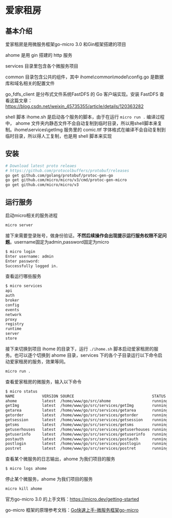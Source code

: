 # 爱家租房
## 基本介绍

爱家租房是用微服务框架go-micro 3.0 和Gin框架搭建的项目

ahome 是用 gin 搭建的 http 服务

services 目录里包含各个微服务项目

common 目录包含公共的组件，其中 ihome\common\model\config.go 是数据库和域名相关的配置文件

go_fdfs_client 是分布式文件系统FastDFS 的 Go 客户端实现。安装 FastDFS 查看这篇文章：https://blog.csdn.net/weixin_45735355/article/details/120363282

shell 脚本 ihome.sh 是启动各个服务的脚本，由于在运行 `micro run .` 编译过程中， ahome 文件夹内静态文件不会自动复制到临时目录，所以用shell脚本来复制。ihome\services\getImg 服务里的 comic.ttf 字体格式在编译不会自动复制到临时目录，所以得人工复制，也是用 shell 脚本来实现



## 安装

```sh
# Download latest proto releaes
# https://github.com/protocolbuffers/protobuf/releases
go get github.com/golang/protobuf/protoc-gen-go
go get github.com/micro/micro/v3/cmd/protoc-gen-micro
go get github.com/micro/micro/v3
```

## 运行服务

启动micro相关的服务进程

```sh
micro server
```

接下来需要登录账号，做身份验证。**不然后续操作会出现提示运行服务权限不足问题**。username固定为admin,password固定为micro

```sh
$ micro login
Enter username: admin
Enter password:
Successfully logged in.
```

查看运行哪些服务

```sh
$ micro services
api
auth
broker
config
events
network
proxy
registry
runtime
server
store
```

接下来切换到项目 ihome 的目录下，运行 `./ihome.sh` 脚本启动爱家租房的服务。也可以逐个切换到 ahome 目录，services 下的各个子目录运行以下命令启动爱家租房的服务，效果等同。

```sh
micro run .
```

查看爱家租房的微服务，输入以下命令

```sh
$ micro status
NAME            VERSION SOURCE                                  STATUS  BUILD   UPDATED         METADATA
ahome           latest  /home/www/go/src/ahome                  running n/a     51m39s ago      owner=admin, group=micro
getImg          latest  /home/www/go/src/services/getImg        running n/a     51m33s ago      owner=admin, group=micro
getarea         latest  /home/www/go/src/services/getarea       running n/a     51m37s ago      owner=admin, group=micro
getorder        latest  /home/www/go/src/services/getorder      running n/a     9s ago          owner=admin, group=micro
getsession      latest  /home/www/go/src/services/getsession    running n/a     50m48s ago      owner=admin, group=micro
getsms          latest  /home/www/go/src/services/getsms        running n/a     50m41s ago      owner=admin, group=micro
getuserhouses   latest  /home/www/go/src/services/getuserhouses running n/a     50m33s ago      owner=admin, group=micro
getuserinfo     latest  /home/www/go/src/services/getuserinfo   running n/a     50m23s ago      owner=admin, group=micro
postauth        latest  /home/www/go/src/services/postauth      running n/a     50m2s ago       owner=admin, group=micro
postlogin       latest  /home/www/go/src/services/postlogin     running n/a     47s ago         owner=admin, group=micro
postret         latest  /home/www/go/src/services/postret       running n/a     49m12s ago      owner=admin, group=micro
```

查看某个微服务的日志输出，ahome 为我们项目的服务

```sh
$ micro logs ahome
```

停止某个微服务，ahome 为我们项目的服务

```sh
micro kill ahome
```

官方go-micro 3.0 的上手文档：https://micro.dev/getting-started

go-micro 框架的原理参考文档：[Go快速上手-微服务框架go-micro](https://zhuanlan.zhihu.com/p/372796932)